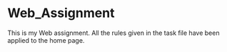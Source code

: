 # Web_Assignment
This is my Web assignment. All the rules given in the task file have been applied to the home page.
